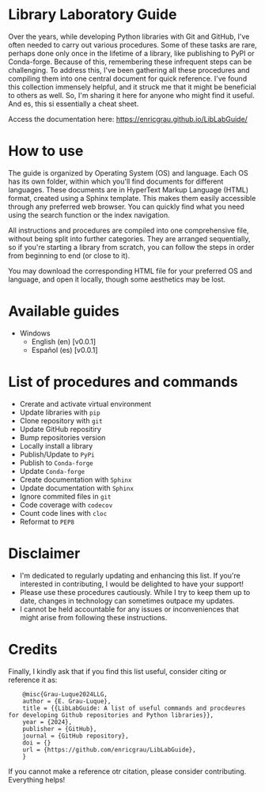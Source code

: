 # Library Laboratory Guide

Over the years, while developing Python libraries with Git and GitHub, I've often needed to carry out various procedures. Some of these tasks are rare, perhaps done only once in the lifetime of a library, like publishing to PyPI or Conda-forge. Because of this, remembering these infrequent steps can be challenging. To address this, I've been gathering all these procedures and compiling them into one central document for quick reference. I've found this collection immensely helpful, and it struck me that it might be beneficial to others as well. So, I'm sharing it here for anyone who might find it useful. And es, this si essentially a cheat sheet.

Access the documentation here: https://enricgrau.github.io/LibLabGuide/

# How to use

The guide is organized by Operating System (OS) and language. Each OS has its own folder, within which you'll find documents for different languages. These documents are in HyperText Markup Language (HTML) format, created using a Sphinx template. This makes them easily accessible through any preferred web browser. You can quickly find what you need using the search function or the index navigation.

All instructions and procedures are compiled into one comprehensive file, without being split into further categories. They are arranged sequentially, so if you're starting a library from scratch, you can follow the steps in order from beginning to end (or close to it).

You may download the corresponding HTML file for your preferred OS and language, and open it locally, though some aesthetics may be lost.


# Available guides

- Windows
    - English (en) [v0.0.1]
    - Español (es) [v0.0.1]
 

# List of procedures and commands

- Crerate and activate virtual environment
- Update libraries with `pip`
- Clone repository with `git`
- Update GitHub repositiry
- Bump repositories version
- Locally install a library
- Publish/Update to `PyPi`
- Publish to ``Conda-forge``
- Update ``Conda-forge``
- Create documentation with ``Sphinx``
- Update documentation with ``Sphinx``
- Ignore commited files in ``git``
- Code coverage with ``codecov``
- Count code lines with `cloc`
- Reformat to ``PEP8``


# Disclaimer

- I'm dedicated to regularly updating and enhancing this list. If you're interested in contributing, I would be delighted to have your support!
- Please use these procedures cautiously. While I try to keep them up to date, changes in technology can sometimes outpace my updates.
- I cannot be held accountable for any issues or inconveniences that might arise from following these instructions.


# Credits

Finally, I kindly ask that if you find this list useful, consider citing or reference it as:

        @misc{Grau-Luque2024LLG,
        author = {E. Grau-Luque},
        title = {{LibLabGuide: A list of useful commands and procdeures for developing Github repositories and Python libraries}},
        year = {2024},
        publisher = {GitHub},
        journal = {GitHub repository},
        doi = {}
        url = {https://github.com/enricgrau/LibLabGuide},
        }

If you cannot make a reference otr citation, please consider contributing. Everything helps!